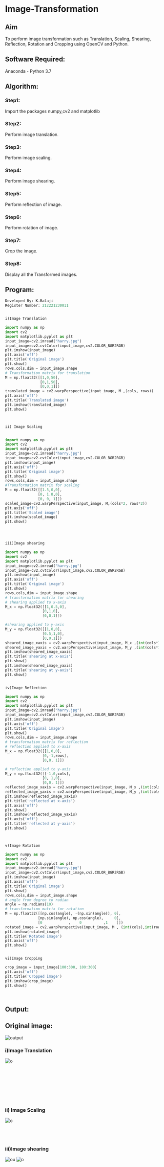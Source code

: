 # Image-Transformation
## Aim
To perform image transformation such as Translation, Scaling, Shearing, Reflection, Rotation and Cropping using OpenCV and Python.

## Software Required:
Anaconda - Python 3.7

## Algorithm:
### Step1:
Import the packages numpy,cv2 and matplotlib
<br>

### Step2:
Perform image translation.
<br>

### Step3:
Perform image scaling.
<br>

### Step4:
Perform image shearing.
<br>

### Step5:
Perform reflection of image.
<br>

### Step6:
Perform rotation of image.

### Step7:
Crop the image.

### Step8:
Display all the Transformed images.


## Program:
```python
Developed By: K.Balaji
Register Number: 212221230011


i)Image Translation

import numpy as np
import cv2
import matplotlib.pyplot as plt
input_image=cv2.imread("harry.jpg")
input_image=cv2.cvtColor(input_image,cv2.COLOR_BGR2RGB)
plt.imshow(input_image)
plt.axis('off')
plt.title('Original image')
plt.show()
rows,cols,dim = input_image.shape
# Transformation matrix for translation
M = np.float32([[1,0,50],
                [0,1,50],
                [0,0,1]])
translated_image = cv2.warpPerspective(input_image, M ,(cols, rows))
plt.axis('off')
plt.title('Translated image')
plt.imshow(translated_image)
plt.show()



ii) Image Scaling


import numpy as np
import cv2
import matplotlib.pyplot as plt
input_image=cv2.imread("harry.jpg")
input_image=cv2.cvtColor(input_image,cv2.COLOR_BGR2RGB)
plt.imshow(input_image)
plt.axis('off')
plt.title('Original image')
plt.show()
rows,cols,dim = input_image.shape
#Transformation matrix for scaling
M = np.float32([[1.5,0,0],
               [0, 1.8,0],
               [0, 0, 1]])
scaled_image=cv2.warpPerspective(input_image, M,(cols*2, rows*2))
plt.axis('off')
plt.title('Scaled image')
plt.imshow(scaled_image)
plt.show()




iii)Image shearing

import numpy as np
import cv2
import matplotlib.pyplot as plt
input_image=cv2.imread("harry.jpg")
input_image=cv2.cvtColor(input_image,cv2.COLOR_BGR2RGB)
plt.imshow(input_image)
plt.axis('off')
plt.title('Original image')
plt.show()
rows,cols,dim = input_image.shape
# transformation matrix for shearing
# shearing applied to x-axis
M_x = np.float32([[1,0.5,0],
                 [0,1,0],
                 [0,0,1]])

#shearing applied to y-axis
M_y = np.float32([[1,0,0],
                 [0.5,1,0],
                 [0,0,1]])
sheared_image_xaxis = cv2.warpPerspective(input_image, M_x ,(int(cols*1.5),int(rows*1.5)))
sheared_image_yaxis = cv2.warpPerspective(input_image, M_y ,(int(cols*1.5),int(rows*1.5)))
plt.imshow(sheared_image_xaxis)
plt.title('shearing at x-axis')
plt.show()
plt.imshow(sheared_image_yaxis)
plt.title('shearing at y-axis')
plt.show()                                          


iv)Image Reflection

import numpy as np
import cv2
import matplotlib.pyplot as plt
input_image=cv2.imread("harry.jpg")
input_image=cv2.cvtColor(input_image,cv2.COLOR_BGR2RGB)
plt.imshow(input_image)
plt.axis('off')
plt.title('Original image')
plt.show()
rows,cols,dim = input_image.shape
# transformation matrix for reflection
# reflection applied to x-axis
M_x = np.float32([[1,0,0],
                 [0,-1,rows],
                 [0,0, 1]])

# reflection applied to y-axis
M_y = np.float32([[-1,0,cols],
                 [0, 1,0],
                 [0,0, 1]])
reflected_image_xaxis = cv2.warpPerspective(input_image, M_x ,(int(cols),int(rows)))
reflected_image_yaxis = cv2.warpPerspective(input_image, M_y ,(int(cols),int(rows)))
plt.imshow(reflected_image_xaxis)
plt.title('reflected at x-axis')
plt.axis('off')
plt.show()
plt.imshow(reflected_image_yaxis)
plt.axis('off')
plt.title('reflected at y-axis')
plt.show()                                          



v)Image Rotation

import numpy as np
import cv2
import matplotlib.pyplot as plt
input_image=cv2.imread("harry.jpg")
input_image=cv2.cvtColor(input_image,cv2.COLOR_BGR2RGB)
plt.imshow(input_image)
plt.axis('off')
plt.title('Original image')
plt.show()
rows,cols,dim = input_image.shape
# angle from degree to radian
angle = np.radians(10)
# transformation matrix for rotation
M = np.float32([[np.cos(angle), -(np.sin(angle)), 0],
               [np.sin(angle), np.cos(angle),     0],
               [0            ,    0          ,1    ]])
rotated_image = cv2.warpPerspective(input_image, M , (int(cols),int(rows)))
plt.imshow(rotated_image)
plt.title('Rotated image')
plt.axis('off')
plt.show()


vi)Image Cropping

crop_image = input_image[100:300, 100:300]
plt.axis('off')
plt.title('Cropped image')
plt.imshow(crop_image)
plt.show()




```
## Output:
## Original image:
![output](./1.png)
### i)Image Translation
![o](./2.png)
<br>
<br>
<br>
<br>
<br></br>
<br></br>
### ii) Image Scaling
![o](./3.png)
<br>
<br>
<br>
<br>
### iii)Image shearing
![ou](./4.png)
![o](./5.png)
<br>
<br>
<br>
<br>

<br></br>
<br></br>
<br></br>
### iv)Image Reflection
![ou](./6.png)
![o](./7.png)
<br>
<br>
<br>
<br>



### v)Image Rotation

![ou](./8.png)
<br>
<br>
<br>


<br></br>
<br></br>
<br></br>
### vi)Image Cropping
![ouput](./9.png)
<br>
<br>
<br>
<br>




## Result: 

Thus the different image transformations such as Translation, Scaling, Shearing, Reflection, Rotation and Cropping are done using OpenCV and python programming.
